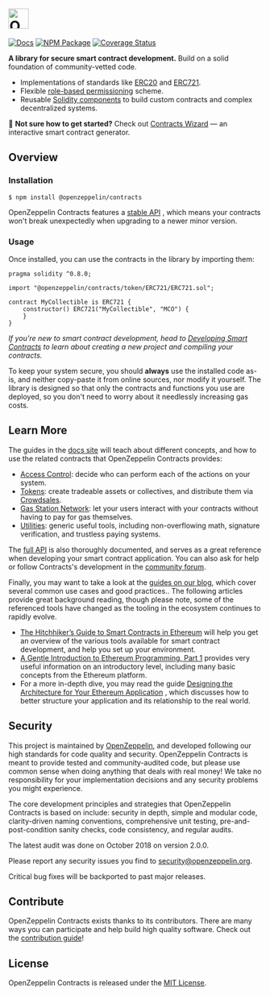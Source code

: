 # <img src="logo.svg" alt="OpenZeppelin" height="40px">

[![Docs](https://img.shields.io/badge/docs-%F0%9F%93%84-blue)](https://docs.openzeppelin.com/contracts)
[![NPM Package](https://img.shields.io/npm/v/@openzeppelin/contracts.svg)](https://www.npmjs.org/package/@openzeppelin/contracts)
[![Coverage Status](https://codecov.io/gh/OpenZeppelin/openzeppelin-contracts/graph/badge.svg)](https://codecov.io/gh/OpenZeppelin/openzeppelin-contracts)

**A library for secure smart contract development.** Build on a solid foundation of community-vetted code.

* Implementations of standards like [ERC20](https://docs.openzeppelin.com/contracts/erc20)
  and [ERC721](https://docs.openzeppelin.com/contracts/erc721).
* Flexible [role-based permissioning](https://docs.openzeppelin.com/contracts/access-control) scheme.
* Reusable [Solidity components](https://docs.openzeppelin.com/contracts/utilities) to build custom contracts and
  complex decentralized systems.

:mage: **Not sure how to get started?** Check out [Contracts Wizard](https://wizard.openzeppelin.com/) — an interactive
smart contract generator.

## Overview

### Installation

```console
$ npm install @openzeppelin/contracts
```

OpenZeppelin Contracts features a [stable API](https://docs.openzeppelin.com/contracts/releases-stability#api-stability)
, which means your contracts won't break unexpectedly when upgrading to a newer minor version.

### Usage

Once installed, you can use the contracts in the library by importing them:

```solidity
pragma solidity ^0.8.0;

import "@openzeppelin/contracts/token/ERC721/ERC721.sol";

contract MyCollectible is ERC721 {
    constructor() ERC721("MyCollectible", "MCO") {
    }
}
```

_If you're new to smart contract development, head
to [Developing Smart Contracts](https://docs.openzeppelin.com/learn/developing-smart-contracts) to learn about creating
a new project and compiling your contracts._

To keep your system secure, you should **always** use the installed code as-is, and neither copy-paste it from online
sources, nor modify it yourself. The library is designed so that only the contracts and functions you use are deployed,
so you don't need to worry about it needlessly increasing gas costs.

## Learn More

The guides in the [docs site](https://docs.openzeppelin.com/contracts) will teach about different concepts, and how to
use the related contracts that OpenZeppelin Contracts provides:

* [Access Control](https://docs.openzeppelin.com/contracts/access-control): decide who can perform each of the actions
  on your system.
* [Tokens](https://docs.openzeppelin.com/contracts/tokens): create tradeable assets or collectives, and distribute them
  via [Crowdsales](https://docs.openzeppelin.com/contracts/crowdsales).
* [Gas Station Network](https://docs.openzeppelin.com/contracts/gsn): let your users interact with your contracts
  without having to pay for gas themselves.
* [Utilities](https://docs.openzeppelin.com/contracts/utilities): generic useful tools, including non-overflowing math,
  signature verification, and trustless paying systems.

The [full API](https://docs.openzeppelin.com/contracts/api/token/ERC20) is also thoroughly documented, and serves as a
great reference when developing your smart contract application. You can also ask for help or follow Contracts's
development in the [community forum](https://forum.openzeppelin.com).

Finally, you may want to take a look at the [guides on our blog](https://blog.openzeppelin.com/guides), which cover
several common use cases and good practices.. The following articles provide great background reading, though please
note, some of the referenced tools have changed as the tooling in the ecosystem continues to rapidly evolve.

* [The Hitchhiker’s Guide to Smart Contracts in Ethereum](https://blog.openzeppelin.com/the-hitchhikers-guide-to-smart-contracts-in-ethereum-848f08001f05)
  will help you get an overview of the various tools available for smart contract development, and help you set up your
  environment.
* [A Gentle Introduction to Ethereum Programming, Part 1](https://blog.openzeppelin.com/a-gentle-introduction-to-ethereum-programming-part-1-783cc7796094)
  provides very useful information on an introductory level, including many basic concepts from the Ethereum platform.
* For a more in-depth dive, you may read the
  guide [Designing the Architecture for Your Ethereum Application](https://blog.openzeppelin.com/designing-the-architecture-for-your-ethereum-application-9cec086f8317)
  , which discusses how to better structure your application and its relationship to the real world.

## Security

This project is maintained by [OpenZeppelin](https://openzeppelin.com), and developed following our high standards for
code quality and security. OpenZeppelin Contracts is meant to provide tested and community-audited code, but please use
common sense when doing anything that deals with real money! We take no responsibility for your implementation decisions
and any security problems you might experience.

The core development principles and strategies that OpenZeppelin Contracts is based on include: security in depth,
simple and modular code, clarity-driven naming conventions, comprehensive unit testing, pre-and-post-condition sanity
checks, code consistency, and regular audits.

The latest audit was done on October 2018 on version 2.0.0.

Please report any security issues you find to security@openzeppelin.org.

Critical bug fixes will be backported to past major releases.

## Contribute

OpenZeppelin Contracts exists thanks to its contributors. There are many ways you can participate and help build high
quality software. Check out the [contribution guide](CONTRIBUTING.md)!

## License

OpenZeppelin Contracts is released under the [MIT License](LICENSE).
